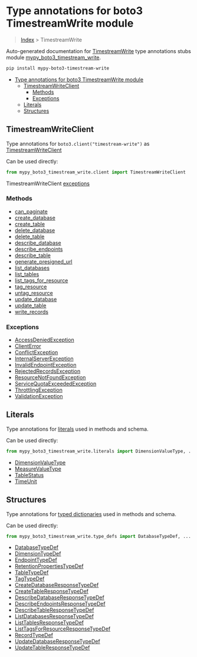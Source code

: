 # Type annotations for boto3 TimestreamWrite module

> [Index](../index.md) > TimestreamWrite

Auto-generated documentation for [TimestreamWrite](https://boto3.amazonaws.com/v1/documentation/api/latest/reference/services/timestream-write.html#TimestreamWrite)
type annotations stubs module [mypy_boto3_timestream_write](https://pypi.org/project/mypy-boto3-timestream-write/).

```bash
pip install mypy-boto3-timestream-write
```

- [Type annotations for boto3 TimestreamWrite module](#type-annotations-for-boto3-timestreamwrite-module)
  - [TimestreamWriteClient](#timestreamwriteclient)
    - [Methods](#methods)
    - [Exceptions](#exceptions)
  - [Literals](#literals)
  - [Structures](#structures)

## TimestreamWriteClient

Type annotations for  `boto3.client("timestream-write")` as [TimestreamWriteClient](./client.md)

Can be used directly:

```python
from mypy_boto3_timestream_write.client import TimestreamWriteClient
```


TimestreamWriteClient [exceptions](./client.md#exceptions)



### Methods
- [can_paginate](./client.md#can-paginate)
- [create_database](./client.md#create-database)
- [create_table](./client.md#create-table)
- [delete_database](./client.md#delete-database)
- [delete_table](./client.md#delete-table)
- [describe_database](./client.md#describe-database)
- [describe_endpoints](./client.md#describe-endpoints)
- [describe_table](./client.md#describe-table)
- [generate_presigned_url](./client.md#generate-presigned-url)
- [list_databases](./client.md#list-databases)
- [list_tables](./client.md#list-tables)
- [list_tags_for_resource](./client.md#list-tags-for-resource)
- [tag_resource](./client.md#tag-resource)
- [untag_resource](./client.md#untag-resource)
- [update_database](./client.md#update-database)
- [update_table](./client.md#update-table)
- [write_records](./client.md#write-records)




### Exceptions
- [AccessDeniedException](./client.md#accessdeniedexception)
- [ClientError](./client.md#clienterror)
- [ConflictException](./client.md#conflictexception)
- [InternalServerException](./client.md#internalserverexception)
- [InvalidEndpointException](./client.md#invalidendpointexception)
- [RejectedRecordsException](./client.md#rejectedrecordsexception)
- [ResourceNotFoundException](./client.md#resourcenotfoundexception)
- [ServiceQuotaExceededException](./client.md#servicequotaexceededexception)
- [ThrottlingException](./client.md#throttlingexception)
- [ValidationException](./client.md#validationexception)










## Literals

Type annotations for [literals](./literals.md) used in methods and schema.

Can be used directly:

```python
from mypy_boto3_timestream_write.literals import DimensionValueType, ...
```

- [DimensionValueType](./literals.md#dimensionvaluetype)
- [MeasureValueType](./literals.md#measurevaluetype)
- [TableStatus](./literals.md#tablestatus)
- [TimeUnit](./literals.md#timeunit)




## Structures


Type annotations for [typed dictionaries](./type_defs.md) used in methods and schema.

Can be used directly:

```python
from mypy_boto3_timestream_write.type_defs import DatabaseTypeDef, ...
```

- [DatabaseTypeDef](./type_defs.md#databasetypedef)
- [DimensionTypeDef](./type_defs.md#dimensiontypedef)
- [EndpointTypeDef](./type_defs.md#endpointtypedef)
- [RetentionPropertiesTypeDef](./type_defs.md#retentionpropertiestypedef)
- [TableTypeDef](./type_defs.md#tabletypedef)
- [TagTypeDef](./type_defs.md#tagtypedef)
- [CreateDatabaseResponseTypeDef](./type_defs.md#createdatabaseresponsetypedef)
- [CreateTableResponseTypeDef](./type_defs.md#createtableresponsetypedef)
- [DescribeDatabaseResponseTypeDef](./type_defs.md#describedatabaseresponsetypedef)
- [DescribeEndpointsResponseTypeDef](./type_defs.md#describeendpointsresponsetypedef)
- [DescribeTableResponseTypeDef](./type_defs.md#describetableresponsetypedef)
- [ListDatabasesResponseTypeDef](./type_defs.md#listdatabasesresponsetypedef)
- [ListTablesResponseTypeDef](./type_defs.md#listtablesresponsetypedef)
- [ListTagsForResourceResponseTypeDef](./type_defs.md#listtagsforresourceresponsetypedef)
- [RecordTypeDef](./type_defs.md#recordtypedef)
- [UpdateDatabaseResponseTypeDef](./type_defs.md#updatedatabaseresponsetypedef)
- [UpdateTableResponseTypeDef](./type_defs.md#updatetableresponsetypedef)
